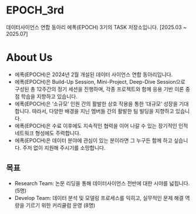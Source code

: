 # EPOCH_3rd
데이터사이언스 연합 동아리 에폭(EPOCH) 3기의 TASK 저장소입니다. [2025.03 ~ 2025.07]
# About Us
- 에폭(EPOCH)은 2024년 2월 개설된 데이터 사이언스 연합 동아리입니다.
- 에폭(EPOCH)은 Build-Up Session, Mini-Project, Deep-Dive Session으로 구성된 총 12주간의 정기 세션을 진행하며, 각종 프로젝트와 함께 응용 기반 이론 중점 학습을 지향하고 있습니다.
- 에폭(EPOCH)은 ‘소규모’ 인원 간의 활발한 상호 작용을 통한 ‘대규모’ 성장을 기대합니다. 따라서, 다양한 배경을 지닌 멤버들 간의 활발한 팀 빌딩을 지향하고 있습니다.
- 에폭(EPOCH)은 수료 이후에도 지속적인 협력을 이어 나갈 수 있는 장기적인 인적 네트워크 형성에도 주력합니다.
- 에폭(EPOCH)은 데이터 분야에 관심이 있는 분이라면 그 누구든 함께 하고 싶습니다. 주저 없이 지원해 주시기를 소망합니다.


## 목표
- Research Team: 논문 리딩을 통해 데이터사이언스 전반에 대한 시야를 넓힙니다. (5명)
- Develop Team: 데이터 분석 및 모델링 프로세스를 익히고, 실무적인 문제 해결 역량을 기르기 위한 커리큘럼 운영 (8명)
